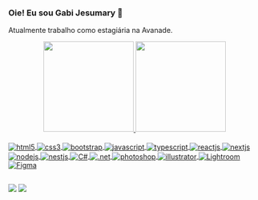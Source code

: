 ### Oie! Eu sou Gabi Jesumary 👋

Atualmente trabalho como estagiária na Avanade.

<div align="center">
  <a href="https://github.com/gabijesumary">
  <img height="180em" src="https://github-readme-stats.vercel.app/api?username=gabijesumary&show_icons=true&theme=dracula&include_all_commits=true&count_private=true"/>
  <img height="180em" src="https://github-readme-stats.vercel.app/api/top-langs/?username=gabijesumary&layout=compact&langs_count=7&theme=dracula"/>
</div>
<div style="display: inline_block"><br>
  <img align = "center" alt = "html5" src="https://img.shields.io/badge/HTML5-E34F26?style=for-the-badge&logo=html5&logoColor=white">
  <img align = "center" alt = "css3" src="https://img.shields.io/badge/CSS3-1572B6?style=for-the-badge&logo=css3&logoColor=white">
  <img align = "center" alt = "bootstrap" src="https://img.shields.io/badge/Bootstrap-563D7C?style=for-the-badge&logo=bootstrap&logoColor=white">
  <img align = "center" alt = "javascript" src="https://img.shields.io/badge/JavaScript-323330?style=for-the-badge&logo=javascript&logoColor=F7DF1E">
  <img align = "center" alt = "typescript" src="https://img.shields.io/badge/TypeScript-007ACC?style=for-the-badge&logo=typescript&logoColor=white">
  <img align = "center" alt = "reactjs" src="https://img.shields.io/badge/React-20232A?style=for-the-badge&logo=react&logoColor=61DAFB">
  <img align = "center" alt = "nextjs" src="https://img.shields.io/badge/next.js-000000?style=for-the-badge&logo=nextdotjs&logoColor=white">
  <img align = "center" alt = "nodejs" src="https://img.shields.io/badge/Node.js-339933?style=for-the-badge&logo=nodedotjs&logoColor=white">
  <img align = "center" alt = "nestjs" src="https://img.shields.io/badge/nestjs-E0234E?style=for-the-badge&logo=nestjs&logoColor=white">
  <img align = "center" alt = "C#" src="https://img.shields.io/badge/C%23-239120?style=for-the-badge&logo=c-sharp&logoColor=white">
  <img align = "center" alt = ".net" src="https://img.shields.io/badge/.NET-512BD4?style=for-the-badge&logo=dotnet&logoColor=white">
  <img align = "center" alt = "photoshop" src="https://img.shields.io/badge/Adobe%20Photoshop-31A8FF?style=for-the-badge&logo=Adobe%20Photoshop&logoColor=black">
  <img align = "center" alt = "illustrator" src="https://img.shields.io/badge/Adobe%20Illustrator-FF9A00?style=for-the-badge&logo=adobe%20illustrator&logoColor=white">
  <img align = "center" alt = "Lightroom" src="https://img.shields.io/badge/Adobe%20Lightroom-31A8FF?style=for-the-badge&logo=Adobe%20Lightroom&logoColor=white">
  <img align = "center" alt = "Figma" src="https://img.shields.io/badge/Figma-F24E1E?style=for-the-badge&logo=figma&logoColor=white">
 
</div>
  
##

<div>
<a href = "mailto:gabriela.jesumary@gmail.com"><img src="https://img.shields.io/badge/-Gmail-%23333?style=for-the-badge&logo=gmail&logoColor=white" target="_blank"></a>
<a href="https://www.linkedin.com/in/gabriela-jesumary/" target="_blank"><img src="https://img.shields.io/badge/-LinkedIn-%230077B5?style=for-the-badge&logo=linkedin&logoColor=white" target="_blank"></a> 
</div>
  
<!--
<a href="https://instagram.com/gabijesumary" target="_blank"><img src="https://img.shields.io/badge/-Instagram-%23E4405F?style=for-the-badge&logo=instagram&logoColor=white" target="_blank"></a>

**Gabijesumary/gabijesumary** is a ✨ _special_ ✨ repository because its `README.md` (this file) appears on your GitHub profile.

Here are some ideas to get you started:

- 🔭 I’m currently working on ...
- 🌱 I’m currently learning ...
- 👯 I’m looking to collaborate on ...
- 🤔 I’m looking for help with ...
- 💬 Ask me about ...
- 📫 How to reach me: ...
- 😄 Pronouns: ...
- ⚡ Fun fact: ...
-->
